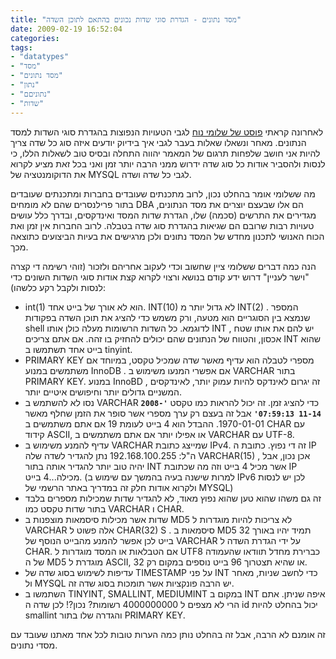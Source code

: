```yaml
---
title: "מסד נתונים - הגדרת סוגי שדות נכונים בהתאם לתוכן השדה"
date: 2009-02-19 16:52:04
categories: 
tags: 
- "datatypes"
- "מסד"
- "מסד נתונים"
- "נתון"
- "נתוניםם"
- "שדות"
---
```


לאחרונה קראתי <a href="http://code.openark.org/blog/mysql/common-data-types-errors-compilation" target="_blank">פוסט של שלומי נוח</a> לגבי הטעויות הנפוצות בהגדרת סוגי השדות למסד הנתונים. מאחר ונשאלו שאלות בעבר לגבי איך בידיוק יודעים איזה סוג כל שדה צריך להיות אני חושב שלפחות תרגום של המאמר יהווה התחלה ובסיס טוב לשאלות הללו, כי לנסות ולהסביר אודות כל סוג שדה ידרוש ממני הרבה יותר זמן ואני בכל זאת מציע לקרוא את הדוקומנטציה של MYSQL לגבי כל שדה ושדה.

מה ששלומי אומר בהחלט נכון, לרוב מתכנתים שעובדים בחברות ומתכנתים שעובדים בתור פרילנסרים שהם לא מומחים DBA הם אלו שבעצם יוצרים את מסד הנתונים, מגדירים את התרשים (סכמה) שלו, הגדרת שדות המסד ואינדקסים, ובדרך כלל עושים טעויות רבות שרובם הם שגיאות בהגדרת סוג שדה בטבלה. לרוב החברות אין זמן ואת הכוח האנושי לתכנון מחדש של המסד נתונים ולכן מרגישים את בעיות הביצועים כתוצאה מכך.

הנה כמה דברים ששלומי ציין שחשוב וכדי לעקוב אחריהם ולזכור (זוהי רשימה די קצרה "וישר לעניין" דרוש ידע קודם בנושא ורצוי לקרוא קצת אודות סוגי השדות השונים כדי לנסות ולקבל רקע כלשהו):
<ul>
	<li>int(1) הוא לא אורך של בייט אחד. INT(10) לא גדול יותר מ INT(2) . המספר שנמצא בין הסוגריים הוא מטעה, ורק משמש כדי להציג את תוכן השדה בפקודות shell לדוגמא. כל השדות הרשומות מעלה כולן אותו INT , יש להם את אותו שטח אכסון, והטווח של הנתונים שהם יכולים להחזיק בו זהה. אם אתם צריכים INT שהוא בייט אחד תשתמשו ב tinyint.</li>
	<li>PRIMARY KEY מספרי לטבלה הוא עדיף מאשר שדה שמכיל טקסט, במיוחד אם משתמשים במנוע InnoDB . אם אפשרי המנעו משימוש ב VARCHAR בתור PRIMARY KEY. במנוע InnoBD , זה יגרום לאינדקס להיות עמוק יותר, לאינדקסים המשניים גדולים יותר וחיפושים איטיים יותר.</li>
	<li>נסו לא להשתמש ב VARCHAR כדי להציג זמן. זה יכול להראות כמו טקסט <strong><code>'2008-11-14 07:59:13'</code></strong> אבל זה בעצם רק ערך מספרי אשר סופר את הזמן שחלף מאשר 1970-01-01. ההבדל הוא 4 בייט לעומת 19 אם אתם משתמשים ב CHAR עם קידוד ASCII, או אפילו יותר אם אתם משתמשים ב VARCHAR עם UTF-8.<code><strong></strong><strong></strong></code><strong><code> </code></strong></li>
	<li>עדיף להמנע משימוש ב VARCHAR שמייצג כתובת IPv4. זה די נפוץ. כתובת ה IP ה"ל: 192.168.100.255 נתן להגדיר לשדה שלה VARCHAR(15) , אכן נכון, אבל יהיה טוב יותר להגדיר אותה בתור INT אשר מכיל 4 בייט וזה מה שכתובת IP מכילה...4 בייט. (למרות שישנה בעיה בהמשך עם שימוש ב IPv6 לכן יש לנסות ולקרוא אודות חלק זה במדריך באתר הרשמי של MYSQL)</li>
	<li>זה גם משהו שהוא טען שהוא נפוץ מאוד, לא להגדיר שדות שמכילות מספרים בלבד בתור שדות טקסט כמו VARCHAR ו CHAR.</li>
	<li>שדות אשר מכילות סיסמאות מוצפנות ב MD5 לא צריכות להיות מוגדרות ל VARCHAR אלה פשוט ל CHAR(32) S . סיסמאות ב MD5 תמיד יהיו באורך 32 בייט לכן אפשר להמנע מהבייט הנוסף של VARCHAR על ידי הגדרת השדה ל CHAR. אם הטבלאות או המסד מוגדרות ל UTF8 כברירת מחדל תוודאו שהעמודה של ה MD5 מוגדרת ל ASCII, או שהיא תצטרוך 96 בייט נוספים במקום רק 32.</li>
	<li>עדיפות לשימוש בסוג שדה של TIMESTAMP על פני INT כדי לחשב שניות, מאחר ול MYSQL יש הרבה פונקציות אשר תומכות בסוג שדה זה.</li>
	<li>השתמשו ב TINYINT, SMALLINT, MEDIUMINT במקום ב INT איפה שניתן. אתם הרי לא מצפים ל 4000000000 רשומות? נכון?! לכן שדה ה id יכול בהחלט להיות smallint והגדרה שלו בתור PRIMARY KEY.</li>
</ul>
זה אומנם לא הרבה, אבל זה בהחלט נותן כמה הערות טובות לכל אחד מאתנו שעובד עם מסדי נתונים.
